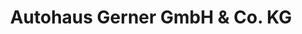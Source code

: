 ---
title: "Autohaus Gerner GmbH & Co. KG"
url: /fuchsstadt/autohaus-gerner-gmbh-und-co-kg/
shop: Autohaus
---